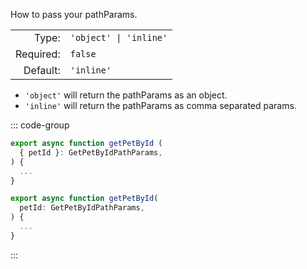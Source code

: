 How to pass your pathParams.

|           |                        |
|----------:|:-----------------------|
|     Type: | `'object' \| 'inline'` |
| Required: | `false`                |
|  Default: | `'inline'`                |


- `'object'` will return the pathParams as an object.
- `'inline'` will return the pathParams as comma separated params.

::: code-group
```typescript ['object']
export async function getPetById (
  { petId }: GetPetByIdPathParams,
) {
  ...
}
```

```typescript ['inline']
export async function getPetById(
  petId: GetPetByIdPathParams,
) {
  ...
}
```
:::
